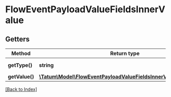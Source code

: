 # FlowEventPayloadValueFieldsInnerValue

## Getters

Method | Return type | Description | Notes
------------ | ------------- | ------------- | -------------
**getType()** | **string** | Type of the value | [optional]
**getValue()** | [**\Tatum\Model\FlowEventPayloadValueFieldsInnerValueOneOf1Value**](FlowEventPayloadValueFieldsInnerValueOneOf1Value.md) |  | [optional]

[[Back to Index]](../index.md)
